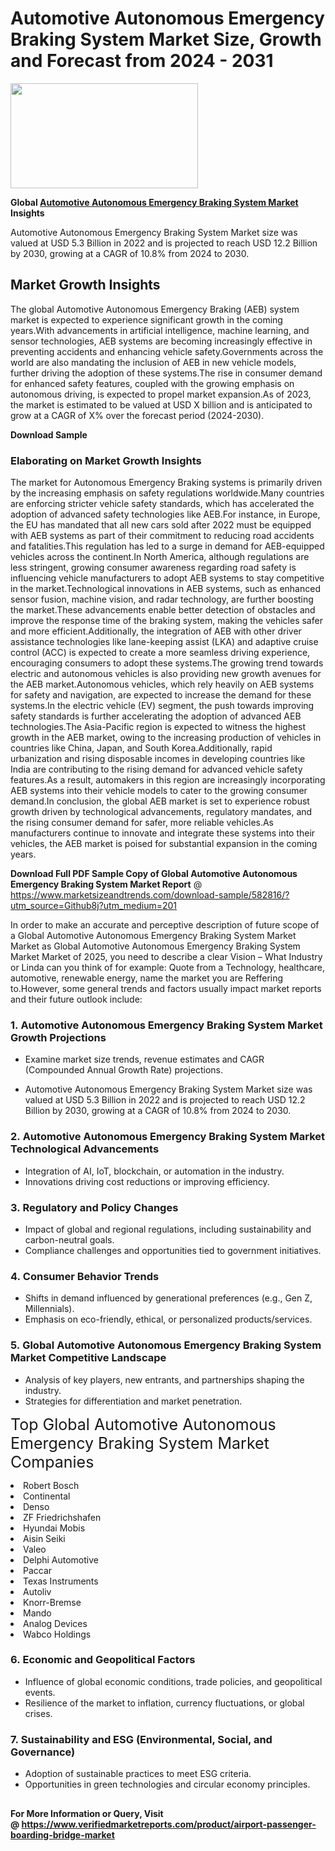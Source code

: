 <H1>Automotive Autonomous Emergency Braking System Market Size, Growth and Forecast from 2024 - 2031</H1><img class="aligncenter size-medium wp-image-584254" src="https://thirdeyenews.in/wp-content/uploads/2024/09/Global-Market-Research-300x168.jpeg" alt="" width="300" height="168" /><p><strong>Global&nbsp;<a href="https://www.marketsizeandtrends.com/download-sample/582816/?utm_source=Github8j?utm_medium=201">Automotive Autonomous Emergency Braking System Market</a> Insights</strong></p><p>Automotive Autonomous Emergency Braking System Market size was valued at USD 5.3 Billion in 2022 and is projected to reach USD 12.2 Billion by 2030, growing at a CAGR of 10.8% from 2024 to 2030.</p><p><h2>Market Growth Insights</h2> <p>The global Automotive Autonomous Emergency Braking (AEB) system market is expected to experience significant growth in the coming years.With advancements in artificial intelligence, machine learning, and sensor technologies, AEB systems are becoming increasingly effective in preventing accidents and enhancing vehicle safety.Governments across the world are also mandating the inclusion of AEB in new vehicle models, further driving the adoption of these systems.The rise in consumer demand for enhanced safety features, coupled with the growing emphasis on autonomous driving, is expected to propel market expansion.As of 2023, the market is estimated to be valued at USD X billion and is anticipated to grow at a CAGR of X% over the forecast period (2024-2030).</p> <p><strong>Download Sample</strong></p> <h3>Elaborating on Market Growth Insights</h3> <p>The market for Autonomous Emergency Braking systems is primarily driven by the increasing emphasis on safety regulations worldwide.Many countries are enforcing stricter vehicle safety standards, which has accelerated the adoption of advanced safety technologies like AEB.For instance, in Europe, the EU has mandated that all new cars sold after 2022 must be equipped with AEB systems as part of their commitment to reducing road accidents and fatalities.This regulation has led to a surge in demand for AEB-equipped vehicles across the continent.In North America, although regulations are less stringent, growing consumer awareness regarding road safety is influencing vehicle manufacturers to adopt AEB systems to stay competitive in the market.Technological innovations in AEB systems, such as enhanced sensor fusion, machine vision, and radar technology, are further boosting the market.These advancements enable better detection of obstacles and improve the response time of the braking system, making the vehicles safer and more efficient.Additionally, the integration of AEB with other driver assistance technologies like lane-keeping assist (LKA) and adaptive cruise control (ACC) is expected to create a more seamless driving experience, encouraging consumers to adopt these systems.The growing trend towards electric and autonomous vehicles is also providing new growth avenues for the AEB market.Autonomous vehicles, which rely heavily on AEB systems for safety and navigation, are expected to increase the demand for these systems.In the electric vehicle (EV) segment, the push towards improving safety standards is further accelerating the adoption of advanced AEB technologies.The Asia-Pacific region is expected to witness the highest growth in the AEB market, owing to the increasing production of vehicles in countries like China, Japan, and South Korea.Additionally, rapid urbanization and rising disposable incomes in developing countries like India are contributing to the rising demand for advanced vehicle safety features.As a result, automakers in this region are increasingly incorporating AEB systems into their vehicle models to cater to the growing consumer demand.In conclusion, the global AEB market is set to experience robust growth driven by technological advancements, regulatory mandates, and the rising consumer demand for safer, more reliable vehicles.As manufacturers continue to innovate and integrate these systems into their vehicles, the AEB market is poised for substantial expansion in the coming years.</p> <p><span class=""><strong>Download Full PDF Sample Copy of Global Automotive Autonomous Emergency Braking System Market Report</strong> @ <a href="https://www.marketsizeandtrends.com/download-sample/582816/?utm_source=Github8j?utm_medium=201" target="_blank">https://www.marketsizeandtrends.com/download-sample/582816/?utm_source=Github8j?utm_medium=201</a></span></p><p>In order to make an accurate and perceptive description of future scope of a Global&nbsp;Automotive Autonomous Emergency Braking System Market Market as Global&nbsp;Automotive Autonomous Emergency Braking System Market Market of 2025, you need to describe a clear Vision &ndash; What Industry or Linda can you think of for example: Quote from a Technology, healthcare, automotive, renewable energy, name the market you are Reffering to.However, some general trends and factors usually impact market reports and their future outlook include:</p><h3>1.&nbsp;<strong>Automotive Autonomous Emergency Braking System Market Growth Projections</strong></h3><ul><li>Examine market size trends, revenue estimates and CAGR (Compounded Annual Growth Rate) projections.</li><li><p>Automotive Autonomous Emergency Braking System Market size was valued at USD 5.3 Billion in 2022 and is projected to reach USD 12.2 Billion by 2030, growing at a CAGR of 10.8% from 2024 to 2030.</p></li></ul><h3>2.&nbsp;<strong>Automotive Autonomous Emergency Braking System Market Technological Advancements</strong></h3><ul><li>Integration of AI, IoT, blockchain, or automation in the industry.</li><li>Innovations driving cost reductions or improving efficiency.</li></ul><h3>3.&nbsp;<strong>Regulatory and Policy Changes</strong></h3><ul><li>Impact of global and regional regulations, including sustainability and carbon-neutral goals.</li><li>Compliance challenges and opportunities tied to government initiatives.</li></ul><h3>4.&nbsp;<strong>Consumer Behavior Trends</strong></h3><ul><li>Shifts in demand influenced by generational preferences (e.g., Gen Z, Millennials).</li><li>Emphasis on eco-friendly, ethical, or personalized products/services.</li></ul><h3>5.&nbsp;<strong>Global Automotive Autonomous Emergency Braking System Market Competitive Landscape</strong></h3><ul><li>Analysis of key players, new entrants, and partnerships shaping the industry.</li><li>Strategies for differentiation and market penetration.</li></ul><p data-pm-slice="1 1 []"><span style="color: inherit; font-family: inherit; font-size: 25px;">Top Global Automotive Autonomous Emergency Braking System Market Companies</span></p><div class="" data-test-id=""><p><li>Robert Bosch</li><li> Continental</li><li> Denso</li><li> ZF Friedrichshafen</li><li> Hyundai Mobis</li><li> Aisin Seiki</li><li> Valeo</li><li> Delphi Automotive</li><li> Paccar</li><li> Texas Instruments</li><li> Autoliv</li><li> Knorr-Bremse</li><li> Mando</li><li> Analog Devices</li><li> Wabco Holdings</li></p></div><h3>6.&nbsp;<strong>Economic and Geopolitical Factors</strong></h3><ul><li>Influence of global economic conditions, trade policies, and geopolitical events.</li><li>Resilience of the market to inflation, currency fluctuations, or global crises.</li></ul><h3>7.&nbsp;<strong>Sustainability and ESG (Environmental, Social, and Governance)</strong></h3><ul><li>Adoption of sustainable practices to meet ESG criteria.</li><li>Opportunities in green technologies and circular economy principles.</li></ul><h2><strong style="font-size: 14px;">For More Information or Query, Visit @&nbsp;</strong><a style="background-color: #ffffff; font-size: 14px;" href="https://www.marketsizeandtrends.com/report/automotive-autonomous-emergency-braking-system-market/" target="_blank">https://www.verifiedmarketreports.com/product/airport-passenger-boarding-bridge-market</a></h2>